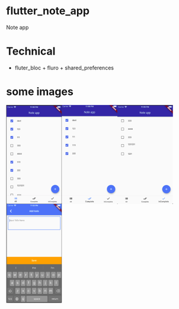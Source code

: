 # flutter_note_app

Note app

# Technical
- fluter_bloc + fluro + shared_preferences

# some images
<img align="left" width="150" height="267" src="https://github.com/anlethanh3/flutter_note_app/blob/master/images/all.PNG">
<img align="left" width="150" height="267" src="https://github.com/anlethanh3/flutter_note_app/blob/master/images/complete.PNG">
<img align="left" width="150" height="267" src="https://github.com/anlethanh3/flutter_note_app/blob/master/images/incomplete.PNG">
<img align="left" width="150" height="267" src="https://github.com/anlethanh3/flutter_note_app/blob/master/images/add.PNG">
